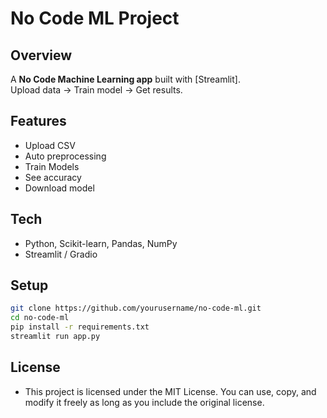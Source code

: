 # No Code ML Project

## Overview
A **No Code Machine Learning app** built with [Streamlit].  
Upload data → Train model → Get results.  

## Features
- Upload CSV  
- Auto preprocessing  
- Train Models  
- See accuracy   
- Download model 
## Tech
- Python, Scikit-learn, Pandas, NumPy  
- Streamlit / Gradio  

## Setup
```bash
git clone https://github.com/yourusername/no-code-ml.git
cd no-code-ml
pip install -r requirements.txt
streamlit run app.py
```
## License
- This project is licensed under the MIT License. You can use, copy, and modify it freely as long as you include the original license.
